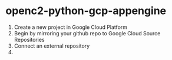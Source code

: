 # openc2-python-gcp-appengine

1. Create a new project in Google Cloud Platform
2. Begin by mirroring your github repo to Google Cloud Source Repositories
3. Connect an external repository
4. 
